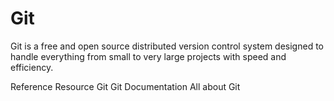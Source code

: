 # Git

Git is a free and open source distributed version control system designed to handle everything from small to very large projects with speed and efficiency.

<ResourceGroupTitle>Reference Resource</ResourceGroupTitle>
<BadgeLink colorScheme='blue' badgeText='Official Website' href='https://git-scm.com/'>Git</BadgeLink>
<BadgeLink colorScheme='blue' badgeText='Official Docs' href='https://git-scm.com/doc'>Git Documentation</BadgeLink>
<BadgeLink colorScheme='yellow' badgeText='Read' href='https://www.atlassian.com/git/tutorials/what-is-git'>All about Git</BadgeLink>